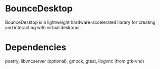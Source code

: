 # BounceDesktop

BounceDesktop is a lightweight hardware-accelerated library for creating and interacting
with virtual desktops.

# Dependencies

poetry, libvncserver (optional), gmock, gtest, libgvnc (from gtk-vnc)
